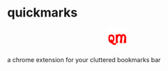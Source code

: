 # quickmarks

<p align="center">
<img src="https://github.com/markymauro13/quickmarks/blob/main/images/qm48.png?raw=true">

a chrome extension for your cluttered bookmarks bar

</p>
